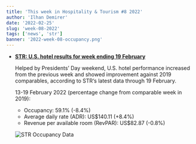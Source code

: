 ```yaml
---
title: 'This week in Hospitality & Tourism #8 2022'
author: 'Ilhan Demirer'
date: '2022-02-25'
slug: 'week-08-2022'
tags: ['news', 'str']
banner: '2022-week-08-occupancy.png'
---
```


- **[STR: U.S. hotel results for week ending 19 February](https://str.com/press-release/str-us-hotel-results-week-ending-19-february)**

  Helped by Presidents’ Day weekend, U.S. hotel performance increased from the previous week and showed improvement against 2019 comparables, according to STR‘s latest data through 19 February.

  13-19 February 2022 (percentage change from comparable week in 2019):

  - Occupancy: 59.1% (-8.4%)
  - Average daily rate (ADR): US$140.11 (+8.4%)
  - Revenue per available room (RevPAR): US$82.87 (-0.8%)

  ![STR Occupancy Data](/images/blogimages/2022-week-08-occupancy.png)
